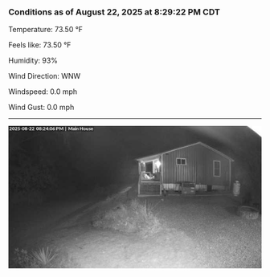 ### Conditions as of August 22, 2025 at 8:29:22 PM CDT 

Temperature: 73.50 &deg;F

Feels like: 73.50 &deg;F

Humidity: 93%

Wind Direction: WNW

Windspeed: 0.0 mph

Wind Gust: 0.0 mph

---

<img src="./images/latest.jpeg"/>

